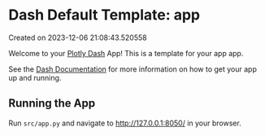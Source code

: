 # Dash Default Template: app

Created on 2023-12-06 21:08:43.520558

Welcome to your [Plotly Dash](https://plotly.com/dash/) App! This is a template for your app app.

See the [Dash Documentation](https://dash.plotly.com/introduction) for more information on how to get your app up and running.

## Running the App

Run `src/app.py` and navigate to http://127.0.0.1:8050/ in your browser.